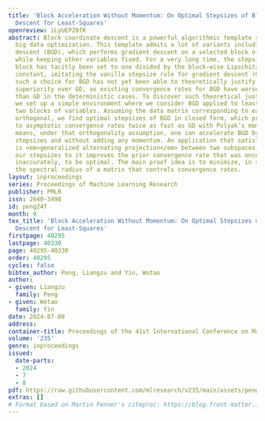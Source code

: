 ```yaml
---
title: 'Block Acceleration Without Momentum: On Optimal Stepsizes of Block Gradient
  Descent for Least-Squares'
openreview: iLyUEPZ0fR
abstract: Block coordinate descent is a powerful algorithmic template suitable for
  big data optimization. This template admits a lot of variants including block gradient
  descent (BGD), which performs gradient descent on a selected block of variables,
  while keeping other variables fixed. For a very long time, the stepsize for each
  block has tacitly been set to one divided by the block-wise Lipschitz smoothness
  constant, imitating the vanilla stepsize rule for gradient descent (GD). However,
  such a choice for BGD has not yet been able to theoretically justify its empirical
  superiority over GD, as existing convergence rates for BGD have worse constants
  than GD in the deterministic cases. To discover such theoretical justification,
  we set up a simple environment where we consider BGD applied to least-squares with
  two blocks of variables. Assuming the data matrix corresponding to each block is
  orthogonal, we find optimal stepsizes of BGD in closed form, which provably lead
  to asymptotic convergence rates twice as fast as GD with Polyak’s momentum; this
  means, under that orthogonality assumption, one can accelerate BGD by just tuning
  stepsizes and without adding any momentum. An application that satisfies this assumption
  is <em>generalized alternating projection</em> between two subspaces, and applying
  our stepsizes to it improves the prior convergence rate that was once claimed, slightly
  inaccurately, to be optimal. The main proof idea is to minimize, in stepsize variables,
  the spectral radius of a matrix that controls convergence rates.
layout: inproceedings
series: Proceedings of Machine Learning Research
publisher: PMLR
issn: 2640-3498
id: peng24f
month: 0
tex_title: 'Block Acceleration Without Momentum: On Optimal Stepsizes of Block Gradient
  Descent for Least-Squares'
firstpage: 40295
lastpage: 40330
page: 40295-40330
order: 40295
cycles: false
bibtex_author: Peng, Liangzu and Yin, Wotao
author:
- given: Liangzu
  family: Peng
- given: Wotao
  family: Yin
date: 2024-07-08
address:
container-title: Proceedings of the 41st International Conference on Machine Learning
volume: '235'
genre: inproceedings
issued:
  date-parts:
  - 2024
  - 7
  - 8
pdf: https://raw.githubusercontent.com/mlresearch/v235/main/assets/peng24f/peng24f.pdf
extras: []
# Format based on Martin Fenner's citeproc: https://blog.front-matter.io/posts/citeproc-yaml-for-bibliographies/
---
```

